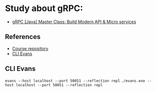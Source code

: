 # Study about gRPC:

* [gRPC [Java] Master Class: Build Modern API & Micro services](https://www.udemy.com/course/grpc-java/)

## References

* [Course repository](https://github.com/Clement-Jean/grpc-java-course)
* [CLI Evans](https://github.com/ktr0731/evans)

## CLI Evans

``evans --host localhost --port 50051 --reflection repl``
``./evans.exe --host localhost --port 50051 --reflection repl``
